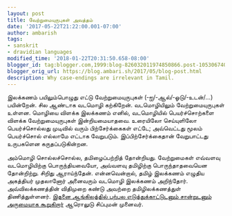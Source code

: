 ```yaml
---
layout: post
title: வேற்றுமையுருபுகள் அவத்தம்
date: '2017-05-22T21:22:00.001-07:00'
author: ambarish
tags:
- sanskrit
- dravidian languages
modified_time: '2018-01-22T20:31:50.658-08:00'
blogger_id: tag:blogger.com,1999:blog-826032011974850866.post-1053067407612041548
blogger_orig_url: https://blog.ambari.sh/2017/05/blog-post.html
description: Why case‐endings are irrelevant in Tamil.
---
```


இலக்கணம் பயிலும்பொழுது எட்டு வேற்றுமையுருபுகள் (‐ஐ/‐ஆல்/‐ஓடு/‐உடன்/…) பயின்றேன். சில ஆண்டாக வடமொழி கற்கிறேன். வடமொழியிலும் வேற்றுமையுருபுகள் உள்ளன. மொழியை விளக்க இலக்கணம் எனில், வடமொழியில் பெயர்ச்சொற்களை விளக்க வேற்றுமையுருபுகள் இன்றியமையாதவை. உரையிலோ செய்யுளிலோ பெயர்ச்சொல்லது முடிவில் வரும் பிற்சேர்க்கைகள் எட்டே; அவ்வெட்டது மூலம் பெயர்ச்சொல் எல்லாமே எட்டாக வேறுபடும். இப்பிற்சேர்க்கைதான் வேறுபாட்டது உருபகளென கருதப்படுகின்றன.

அம்மொழி சொல்லச்சொல்ல, தமிழைப்பற்றித் தோன்றியது. வேற்றுமைகள் எவ்வளவு வடமொழியிற்கு பொருந்தியவையோ, அவ்வளவு தமிழிற்கு பொருந்தாதவையென தோன்றிற்று. சிறிது ஆராய்ந்தேன். என்னவென்றால், தமிழ் இலக்கணம் எழுதிய அகத்தியர் முதலானோர் அனைவரும் வடமொழி இலக்கணம் அறிந்தோர். அவ்விலக்கணத்தின் விதிமுறை கண்டு அவற்றை தமிழிலக்கணத்துள் திணித்துள்ளனர். [இதனை ஆங்கிலத்தில் பற்பல எடுத்துக்காட்டுடனும் சான்றுடனும் அருமையாக கூறுகிறார்](http://ccat.sas.upenn.edu/~haroldfs/public/h_sch_9a.pdf") ஆரொலுடு சிப்புமன் முனைவர்.
